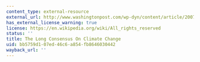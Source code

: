 ```yaml
---
content_type: external-resource
external_url: http://www.washingtonpost.com/wp-dyn/content/article/2007/01/31/AR2007013101808.html
has_external_license_warning: true
license: https://en.wikipedia.org/wiki/All_rights_reserved
status: ''
title: The Long Consensus On Climate Change
uid: bb5759d1-07ed-46c6-a854-fb8646030442
wayback_url: ''
---
```

